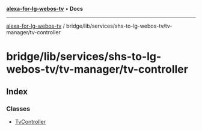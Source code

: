 [**alexa-for-lg-webos-tv**](../../../../../../README.md) • **Docs**

***

[alexa-for-lg-webos-tv](../../../../../../modules.md) / bridge/lib/services/shs-to-lg-webos-tv/tv-manager/tv-controller

# bridge/lib/services/shs-to-lg-webos-tv/tv-manager/tv-controller

## Index

### Classes

- [TvController](classes/TvController.md)
